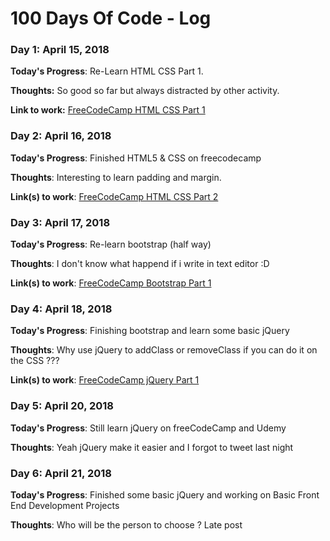 # 100 Days Of Code - Log
### Day 1: April 15, 2018

**Today's Progress**: Re-Learn HTML CSS Part 1.

**Thoughts:** So good so far but always distracted by other activity.

**Link to work:** [FreeCodeCamp HTML CSS Part 1](https://www.freecodecamp.org/challenges/create-a-form-element)

### Day 2: April 16, 2018

**Today's Progress**: Finished HTML5 & CSS on freecodecamp

**Thoughts**: Interesting to learn padding and margin.

**Link(s) to work**: [FreeCodeCamp HTML CSS Part 2](https://www.freecodecamp.org/challenges/use-responsive-design-with-bootstrap-fluid-containers)

### Day 3: April 17, 2018

**Today's Progress**: Re-learn bootstrap (half way)

**Thoughts**: I don't know what happend if i write in text editor :D

**Link(s) to work**: [FreeCodeCamp Bootstrap Part 1](https://www.freecodecamp.org/challenges/style-text-inputs-as-form-controls)

### Day 4: April 18, 2018

**Today's Progress**: Finishing bootstrap and learn some basic jQuery

**Thoughts**: Why use  jQuery to addClass or removeClass if you can do it on the CSS ???

**Link(s) to work**: [FreeCodeCamp jQuery Part 1](https://www.freecodecamp.org/challenges/disable-an-element-using-jquery)

### Day 5: April 20, 2018

**Today's Progress**: Still learn jQuery on freeCodeCamp and Udemy

**Thoughts**: Yeah jQuery make it easier and I forgot to tweet last night

### Day 6: April 21, 2018

**Today's Progress**: Finished some basic jQuery and working on Basic Front End Development Projects

**Thoughts**: Who will be the person to choose ? Late post
